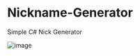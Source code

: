 # Nickname-Generator
Simple C# Nick Generator

![image](https://user-images.githubusercontent.com/73064979/169068297-4561d34c-becb-4059-991b-3383bed7758f.png)
